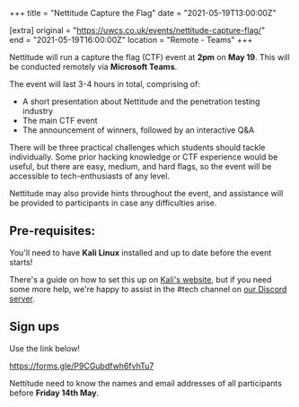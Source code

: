 +++
title = "Nettitude Capture the Flag"
date = "2021-05-19T13:00:00Z"

[extra]
original = "https://uwcs.co.uk/events/nettitude-capture-flag/"    
end = "2021-05-19T16:00:00Z"
location = "Remote - Teams"
+++

Nettitude will run a capture the flag (CTF) event at **2pm** on **May 19**. This will be conducted remotely via **Microsoft Teams**.

The event will last 3-4 hours in total, comprising of:

  - A short presentation about Nettitude and the penetration testing industry
  - The main CTF event
  - The announcement of winners, followed by an interactive Q\&A

There will be three practical challenges which students should tackle individually. Some prior hacking knowledge or CTF experience would be useful, but there are easy, medium, and hard flags, so the event will be accessible to tech-enthusiasts of any level.

Nettitude may also provide hints throughout the event, and assistance will be provided to participants in case any difficulties arise.

## Pre-requisites:

You'll need to have **Kali Linux** installed and up to date before the event starts\!  

There's a guide on how to set this up on [Kali's website](https://www.kali.org/docs/installation/hard-disk-install/), but if you need some more help, we're happy to assist in the \#tech channel on [our Discord server](https://discord.gg/uwcs).

## Sign ups

Use the link below\!

[<span class="underline">https://forms.gle/P9CGubdfwh6fvhTu7</span>](https://forms.gle/P9CGubdfwh6fvhTu7)

Nettitude need to know the names and email addresses of all participants before **Friday 14th May**.

